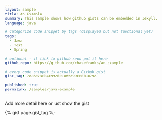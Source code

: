 ```yaml
---
layout: sample
title: An Example
summary: This sample shows how github gists can be embedded in Jekyll.
language: java

# categorize code snippet by tags (displayed but not functional yet)
tags:
  - Java
  - Test
  - Spring

# optional - if link to github repo put it here
github_repo: https://github.com/chasefranks/an_example

# every code snippet is actually a Github gist
gist_tag: 78a3073cb4c992de1866899cedb10798

published: true
permalink: /samples/java-example
---
```

Add more detail here or just show the gist

{% gist page.gist_tag %}
